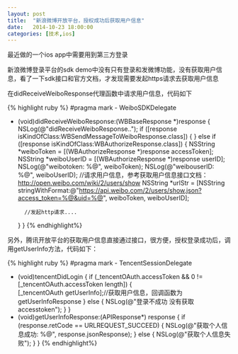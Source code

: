 ```yaml
---
layout: post
title:  "新浪微博开放平台，授权成功后获取用户信息"
date:   2014-10-23 18:00:00
categories: [技术,ios]
---
```


最近做的一个ios app中需要用到第三方登录

新浪微博登录平台的sdk demo中没有只有登录和发微博功能，没有获取用户信息，看了一下sdk接口和官方文档，才发现需要发起https请求去获取用户信息

在didReceiveWeiboResponse代理函数中请求用户信息，代码如下

{% highlight ruby %} 
#pragma mark - WeiboSDKDelegate
- (void)didReceiveWeiboResponse:(WBBaseResponse *)response
{
    NSLog(@"didReceiveWeiboResponse..");
    if ([response isKindOfClass:WBSendMessageToWeiboResponse.class])
    {
    }
    else if ([response isKindOfClass:WBAuthorizeResponse.class])
    {
        NSString *weiboToken = [(WBAuthorizeResponse *)response accessToken];
        NSString *weiboUserID = [(WBAuthorizeResponse *)response userID];
        NSLog(@"weibotoken: %@", weiboToken);
        NSLog(@"weibouserID: %@", weiboUserID);
        //请求用户信息，参考获取用户信息接口文档：http://open.weibo.com/wiki/2/users/show
        NSString *urlStr = [NSString stringWithFormat:@"https://api.weibo.com/2/users/show.json?access_token=%@&uid=%@", weiboToken, weiboUserID];
        
        //发起http请求....
        
    }
}
{% endhighlight%}

另外，腾讯开放平台的获取用户信息直接通过接口，很方便，授权登录成功后，调用getUserInfo方法，代码如下：

{% highlight ruby %} 
#pragma mark - TencentSessionDelegate
- (void)tencentDidLogin 
{
    if (_tencentOAuth.accessToken && 0 != [_tencentOAuth.accessToken length])
    {   
        [_tencentOAuth getUserInfo];//获取用户信息，回调函数为getUserInfoResponse
    }
    else
    {
        NSLog(@"登录不成功 没有获取accesstoken");
    }
}
- (void)getUserInfoResponse:(APIResponse*) response
{
     if (response.retCode == URLREQUEST_SUCCEED)
     {
        NSLog(@"获取个人信息成功: %@", response.jsonResponse);
     }
     else
     {
        NSLog(@"获取个人信息失败");
     }
}
{% endhighlight%}
